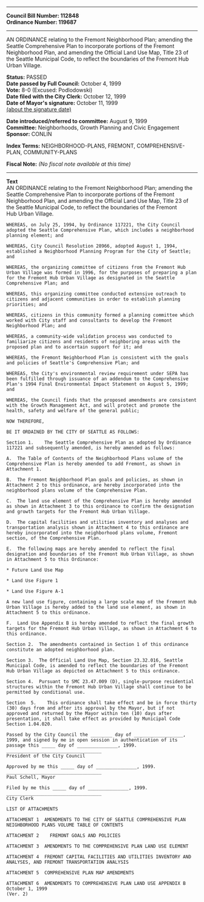* * * * *  
  
**Council Bill Number: [](#h0)[](#h2)112848**   
**Ordinance Number: 119687**  
  
* * * * *  
  
AN ORDINANCE relating to the Fremont Neighborhood Plan; amending the Seattle Comprehensive Plan to incorporate portions of the Fremont Neighborhood Plan, and amending the Official Land Use Map, Title 23 of the Seattle Municipal Code, to reflect the boundaries of the Fremont Hub Urban Village.  
  
**Status:** PASSED   
**Date passed by Full Council:** October 4, 1999   
**Vote:** 8-0 (Excused: Podlodowski)   
**Date filed with the City Clerk:** October 12, 1999   
**Date of Mayor's signature:** October 11, 1999   
[(about the signature date)](/~public/approvaldate.htm)   
  
  
**Date introduced/referred to committee:** August 9, 1999   
**Committee:** Neighborhoods, Growth Planning and Civic Engagement   
**Sponsor:** CONLIN   
  
**Index Terms:** NEIGHBORHOOD-PLANS, FREMONT, COMPREHENSIVE-PLAN, COMMUNITY-PLANS  
  
**Fiscal Note:** *(No fiscal note available at this time)*  
  
* * * * *  
  
**Text**  
    AN ORDINANCE relating to the Fremont Neighborhood Plan; amending the  
    Seattle Comprehensive Plan to incorporate portions of the Fremont  
    Neighborhood Plan, and amending the Official Land Use Map, Title 23 of  
    the Seattle Municipal Code, to reflect the boundaries of the Fremont  
    Hub Urban Village.  
  
    WHEREAS, on July 25, 1994, by Ordinance 117221, the City Council  
    adopted the Seattle Comprehensive Plan, which includes a neighborhood  
    planning element; and  
  
    WHEREAS, City Council Resolution 28966, adopted August 1, 1994,  
    established a Neighborhood Planning Program for the City of Seattle;  
    and  
  
    WHEREAS, the organizing committee of citizens from the Fremont Hub  
    Urban Village was formed in 1996, for the purposes of preparing a plan  
    for the Fremont Hub Urban Village as designated in the Seattle  
    Comprehensive Plan; and  
  
    WHEREAS, this organizing committee conducted extensive outreach to  
    citizens and adjacent communities in order to establish planning  
    priorities; and  
  
    WHEREAS, citizens in this community formed a planning committee which  
    worked with City staff and consultants to develop the Fremont  
    Neighborhood Plan; and  
  
    WHEREAS, a community-wide validation process was conducted to  
    familiarize citizens and residents of neighboring areas with the  
    proposed plan and to ascertain support for it; and  
  
    WHEREAS, the Fremont Neighborhood Plan is consistent with the goals  
    and policies of Seattle's Comprehensive Plan; and  
  
    WHEREAS, the City's environmental review requirement under SEPA has  
    been fulfilled through issuance of an addendum to the Comprehensive  
    Plan's 1994 Final Environmental Impact Statement on August 5, 1999;  
    and  
  
    WHEREAS, the Council finds that the proposed amendments are consistent  
    with the Growth Management Act, and will protect and promote the  
    health, safety and welfare of the general public;  
  
    NOW THEREFORE,  
  
    BE IT ORDAINED BY THE CITY OF SEATTLE AS FOLLOWS:  
  
    Section 1.    The Seattle Comprehensive Plan as adopted by Ordinance  
    117221 and subsequently amended, is hereby amended as follows:  
  
    A.  The Table of Contents of the Neighborhood Plans volume of the  
    Comprehensive Plan is hereby amended to add Fremont, as shown in  
    Attachment 1.  
  
    B.  The Fremont Neighborhood Plan goals and policies, as shown in  
    Attachment 2 to this ordinance, are hereby incorporated into the  
    neighborhood plans volume of the Comprehensive Plan.  
  
    C.  The land use element of the Comprehensive Plan is hereby amended  
    as shown in Attachment 3 to this ordinance to confirm the designation  
    and growth targets for the Fremont Hub Urban Village.  
  
    D.  The capital facilities and utilities inventory and analyses and  
    transportation analysis shown in Attachment 4 to this ordinance are  
    hereby incorporated into the neighborhood plans volume, Fremont  
    section, of the Comprehensive Plan.  
  
    E.  The following maps are hereby amended to reflect the final  
    designation and boundaries of the Fremont Hub Urban Village, as shown  
    in Attachment 5 to this Ordinance:  
  
    * Future Land Use Map  
  
    * Land Use Figure 1  
  
    * Land Use Figure A-1  
  
    A new land use figure, containing a large scale map of the Fremont Hub  
    Urban Village is hereby added to the land use element, as shown in  
    Attachment 5 to this ordinance.  
  
    F.  Land Use Appendix B is hereby amended to reflect the final growth  
    targets for the Fremont Hub Urban Village, as shown in Attachment 6 to  
    this ordinance.  
  
    Section 2.  The amendments contained in Section 1 of this ordinance  
    constitute an adopted neighborhood plan.  
  
    Section 3.  The Official Land Use Map, Section 23.32.016, Seattle  
    Municipal Code, is amended to reflect the boundaries of the Fremont  
    Hub Urban Village as depicted on Attachment 5 to this ordinance.  
  
    Section 4.  Pursuant to SMC 23.47.009 (D), single-purpose residential  
    structures within the Fremont Hub Urban Village shall continue to be  
    permitted by conditional use.  
  
    Section  5.    This ordinance shall take effect and be in force thirty  
    (30) days from and after its approval by the Mayor, but if not  
    approved and returned by the Mayor within ten (10) days after  
    presentation, it shall take effect as provided by Municipal Code  
    Section 1.04.020.  
  
    Passed by the City Council the ________ day of __________________,  
    1999, and signed by me in open session in authentication of its  
    passage this _____ day of _______________, 1999.  
    ___________________________________  
    President of the City Council  
  
    Approved by me this _____ day of _______________, 1999.  
    ___________________________________  
    Paul Schell, Mayor  
  
    Filed by me this _____ day of _______________, 1999.  
    ___________________________________  
    City Clerk  
  
    LIST OF ATTACHMENTS  
  
    ATTACHMENT 1  AMENDMENTS TO THE CITY OF SEATTLE COMPREHENSIVE PLAN  
    NEIGHBORHOOD PLANS VOLUME TABLE OF CONTENTS  
  
    ATTACHMENT 2    FREMONT GOALS AND POLICIES  
  
    ATTACHMENT 3  AMENDMENTS TO THE COMPREHENSIVE PLAN LAND USE ELEMENT  
  
    ATTACHMENT 4  FREMONT CAPITAL FACILITIES AND UTILITIES INVENTORY AND  
    ANALYSES, AND FREMONT TRANSPORTATION ANALYSIS  
  
    ATTACHMENT 5  COMPREHENSIVE PLAN MAP AMENDMENTS  
  
    ATTACHMENT 6  AMENDMENTS TO COMPREHENSIVE PLAN LAND USE APPENDIX B  
    October 1, 1999  
    (Ver. 2)  
